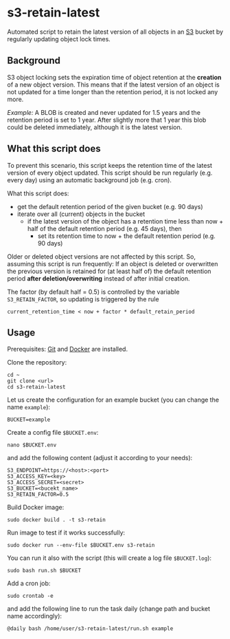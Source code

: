 # s3-retain-latest

Automated script to retain the latest version of all objects in an [S3](https://en.wikipedia.org/wiki/Amazon_S3) bucket by regularly updating object lock times.

## Background

S3 object locking sets the expiration time of object retention at the **creation** of a new object version. This means that if the latest version of an object is not updated for a time longer than the retention period, it is not locked any more.

*Example:* A BLOB is created and never updated for 1.5 years and the retention period is set to 1 year. After slightly more that 1 year this blob could be deleted immediately, although it is the latest version.

## What this script does

To prevent this scenario, this script keeps the retention time of the latest version of every object updated. This script should be run regularly (e.g. every day) using an automatic background job (e.g. cron).

What this script does:
* get the default retention period of the given bucket (e.g. 90 days)
* iterate over all (current) objects in the bucket
  * if the latest version of the object has a retention time less than now + half of the default retention period (e.g. 45 days), then
    * set its retention time to now + the default retention period (e.g. 90 days)

Older or deleted object versions are not affected by this script. So, assuming this script is run frequently:
If an object is deleted or overwritten the previous version is retained for (at least half of) the default retention period **after deletion/overwriting** instead of after initial creation.

The factor (by default half = 0.5) is controlled by the variable `S3_RETAIN_FACTOR`, so updating is triggered by the rule
```
current_retention_time < now + factor * default_retain_period
```

## Usage

Prerequisites: [Git](https://git-scm.com) and [Docker](https://www.docker.com/) are installed.

Clone the repository:

```
cd ~
git clone <url>
cd s3-retain-latest
```

Let us create the configuration for an example bucket (you can change the name `example`):

```
BUCKET=example
```

Create a config file `$BUCKET.env`:

```
nano $BUCKET.env
```

and add the following content (adjust it according to your needs):

```
S3_ENDPOINT=https://<host>:<port>
S3_ACCESS_KEY=<key>
S3_ACCESS_SECRET=<secret>
S3_BUCKET=<bucekt_name>
S3_RETAIN_FACTOR=0.5
```

Build Docker image:

```
sudo docker build . -t s3-retain
```

Run image to test if it works successfully:

```
sudo docker run --env-file $BUCKET.env s3-retain
```

You can run it also with the script (this will create a log file `$BUCKET.log`):

```
sudo bash run.sh $BUCKET
```

Add a cron job:

```
sudo crontab -e
```

and add the following line to run the task daily (change path and bucket name accordingly):

```
@daily bash /home/user/s3-retain-latest/run.sh example
```
